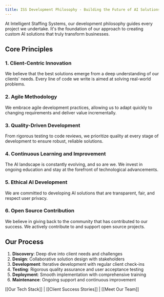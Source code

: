```yaml
---
title: ISS Development Philosophy - Building the Future of AI Solutions
---
```


At Intelligent Staffing Systems, our development philosophy guides every project we undertake. It's the foundation of our approach to creating custom AI solutions that truly transform businesses.

## Core Principles

### 1. Client-Centric Innovation
We believe that the best solutions emerge from a deep understanding of our clients' needs. Every line of code we write is aimed at solving real-world problems.

### 2. Agile Methodology
We embrace agile development practices, allowing us to adapt quickly to changing requirements and deliver value incrementally.

### 3. Quality-Driven Development
From rigorous testing to code reviews, we prioritize quality at every stage of development to ensure robust, reliable solutions.

### 4. Continuous Learning and Improvement
The AI landscape is constantly evolving, and so are we. We invest in ongoing education and stay at the forefront of technological advancements.

### 5. Ethical AI Development
We are committed to developing AI solutions that are transparent, fair, and respect user privacy.

### 6. Open Source Contribution
We believe in giving back to the community that has contributed to our success. We actively contribute to and support open source projects.

## Our Process
1. **Discovery**: Deep dive into client needs and challenges
2. **Design**: Collaborative solution design with stakeholders
3. **Development**: Iterative development with regular client check-ins
4. **Testing**: Rigorous quality assurance and user acceptance testing
5. **Deployment**: Smooth implementation with comprehensive training
6. **Maintenance**: Ongoing support and continuous improvement

[[Our Tech Stack]] | [[Client Success Stories]] | [[Meet Our Team]]